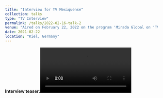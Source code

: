 ```yaml
---
title: "Interview for TV Mexiquense"
collection: talks
type: "TV Interview"
permalink: /talks/2022-02-16-talk-2
venue: "Aired on February 22, 2022 on the program 'Mirada Global on 'TV channel 'TV Mexiquense'"
date: 2021-02-22
location: "Kiel, Germany"
---
```


**Interview teaser:**<video src="../images/Teaser_interview.mp4" controls title="Title"></video>
